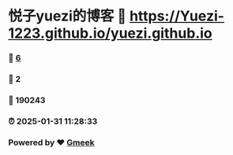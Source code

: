 # 悦子yuezi的博客 :link: https://Yuezi-1223.github.io/yuezi.github.io 
### :page_facing_up: [6](https://Yuezi-1223.github.io/yuezi.github.io/tag.html) 
### :speech_balloon: 2 
### :hibiscus: 190243 
### :alarm_clock: 2025-01-31 11:28:33 
### Powered by :heart: [Gmeek](https://github.com/Meekdai/Gmeek)
